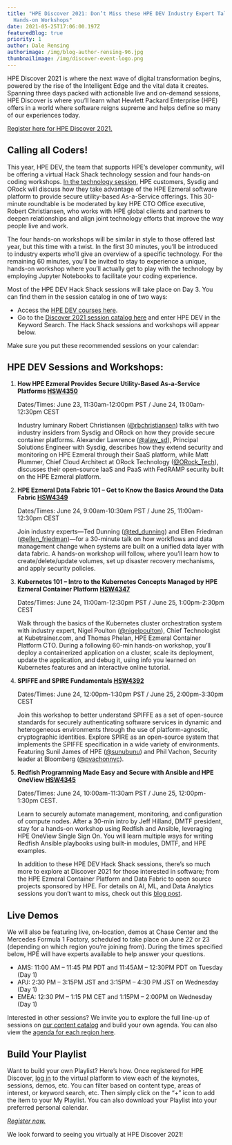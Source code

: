 ```yaml
---
title: "HPE Discover 2021: Don’t Miss these HPE DEV Industry Expert Talks and
  Hands-on Workshops"
date: 2021-05-25T17:06:00.197Z
featuredBlog: true
priority: 1
author: Dale Rensing
authorimage: /img/blog-author-rensing-96.jpg
thumbnailimage: /img/discover-event-logo.png
---
```

HPE Discover 2021 is where the next wave of digital transformation begins, powered by the rise of the Intelligent Edge and the vital data it creates. Spanning three days packed with actionable live and on-demand sessions, HPE Discover is where you’ll learn what Hewlett Packard Enterprise (HPE) offers in a world where software reigns supreme and helps define so many of our experiences today.

[Register here for HPE Discover 2021.](https://attend.hpe.com/discover2021/email?l=15AC66757307&EID=78EF62707200)

## Calling all Coders!

This year, HPE DEV, the team that supports HPE’s developer community, will be offering a virtual Hack Shack technology session and four hands-on coding workshops. [In the technology session](https://content.attend.hpe.com/go/virtualplatform.details/?l=1045&SID=24350&schid=9807&locale=en_US&from=virtualplatform.catalogue_session&sf=2967), HPE customers, Sysdig and ORock will discuss how they take advantage of the HPE Ezmeral software platform to provide secure utility-based As-a-Service offerings. This 30-minute roundtable is be moderated by key HPE CTO Office executive, Robert Christiansen, who works with HPE global clients and partners to deepen relationships and align joint technology efforts that improve the way people live and work.

The four hands-on workshops will be similar in style to those offered last year, but this time with a twist. In the first 30 minutes, you’ll be introduced to industry experts who’ll give an overview of a specific technology. For the remaining 60 minutes, you’ll be invited to stay to experience a unique, hands-on workshop where you’ll actually get to play with the technology by employing Jupyter Notebooks to facilitate your coding experience.

Most of the HPE DEV Hack Shack sessions will take place on Day 3. You can find them in the session catalog in one of two ways:

* Access the [HPE DEV courses here](https://content.attend.hpe.com/go/virtualplatform.catalogue_session/?l=1045&sf=2879&locale=en_US).
* Go to the [Discover 2021 session catalog here](https://content.attend.hpe.com/go/virtualplatform.catalogue_session/?l=1045&locale=en_US) and enter HPE DEV in the Keyword Search. The Hack Shack sessions and workshops will appear below.

Make sure you put these recommended sessions on your calendar:

## HPE DEV Sessions and Workshops:

1. **How HPE Ezmeral Provides Secure Utility-Based As-a-Service Platforms [HSW4350](https://content.attend.hpe.com/go/virtualplatform.details/?l=1045&SID=24350&schid=0&locale=en_US&sf=546)**

   Dates/Times: June 23, 11:30am-12:00pm PST / June 24, 11:00am-12:30pm CEST

   Industry luminary Robert Christiansen ([@rbchristiansen](https://twitter.com/rbchristiansen)) talks with two industry insiders from Sysdig and ORock on how they provide secure container platforms. Alexander Lawrence ([@alaw_sd](https://twitter.com/alaw_sd)), Principal Solutions Engineer with Sysdig, describes how they extend security and monitoring on HPE Ezmeral through their SaaS platform, while Matt Plummer, Chief Cloud Architect at ORock Technology ([@ORock_Tech](https://twitter.com/ORock_Tech)), discusses their open-source IaaS and PaaS with FedRAMP security built on the HPE Ezmeral platform. 
2. **HPE Ezmeral Data Fabric 101 – Get to Know the Basics Around the Data Fabric [HSW4349](https://content.attend.hpe.com/go/virtualplatform.details/?l=1045&SID=24349&schid=0&locale=en_US&sf=547)**

   Dates/Times: June 24, 9:00am-10:30am PST / June 25, 11:00am-12:30pm CEST

   Join industry experts—Ted Dunning ([@ted_dunning](https://twitter.com/ted_dunning)) and Ellen Friedman ([@ellen_friedman](https://twitter.com/Ellen_Friedman))—for a 30-minute talk on how workflows and data management change when systems are built on a unified data layer with data fabric. A hands-on workshop will follow, where you’ll learn how to create/delete/update volumes, set up disaster recovery mechanisms, and apply security policies.
3. **Kubernetes 101 – Intro to the Kubernetes Concepts Managed by HPE Ezmeral Container Platform [HSW4347](https://content.attend.hpe.com/go/virtualplatform.details/?l=1045&SID=24347&schid=0&locale=en_US&sf=548)**

   Dates/Times: June 24, 11:00am-12:30pm PST / June 25, 1:00pm-2:30pm CEST

   Walk through the basics of the Kubernetes cluster orchestration system with industry expert, Nigel Poulton ([@nigelpoulton](https://twitter.com/nigelpoulton)), Chief Technologist at Kubetrainer.com, and Thomas Phelan, HPE Ezmeral Container Platform CTO. During a following 60-min hands-on workshop, you’ll deploy a containerized application on a cluster, scale its deployment, update the application, and debug it, using info you learned on Kubernetes features and an interactive online tutorial.
4. **SPIFFE and SPIRE Fundamentals [HSW4392](https://content.attend.hpe.com/go/virtualplatform.details/?l=1045&SID=24392&schid=0&locale=en_US&sf=549)**

   Dates/Times: June 24, 12:00pm-1:30pm PST / June 25, 2:00pm-3:30pm CEST

   Join this workshop to better understand SPIFFE as a set of open-source standards for securely authenticating software services in dynamic and heterogeneous environments through the use of platform-agnostic, cryptographic identities. Explore SPIRE as an open-source system that implements the SPIFFE specification in a wide variety of environments. Featuring Sunil James of HPE ([@sunubunu](https://twitter.com/sunubunu)) and Phil Vachon, Security leader at Bloomberg ([@pvachonnyc](https://twitter.com/pvachonnyc)).
5. **Redfish Programming Made Easy and Secure with Ansible and HPE OneView [HSW4345](https://content.attend.hpe.com/go/virtualplatform.details/?l=1045&SID=24345&schid=0&locale=en_US&sf=553)**

   Dates/Times: June 24, 10:00am-11:30am PST / June 25, 12:00pm-1:30pm CEST.

   Learn to securely automate management, monitoring, and configuration of compute nodes. After a 30-min intro by Jeff Hilland, DMTF president, stay for a hands-on workshop using Redfish and Ansible, leveraging HPE OneView Single Sign On. You will learn multiple ways for writing Redfish Ansible playbooks using built-in modules, DMTF, and HPE examples. 

   In addition to these HPE DEV Hack Shack sessions, there’s so much more to explore at Discover 2021 for those interested in software; from the HPE Ezmeral Container Platform and Data Fabric to open source projects sponsored by HPE.  For details on AI, ML, and Data Analytics sessions you don’t want to miss, check out this [blog post](https://community.hpe.com/t5/Advancing-Life-Work/HPE-Discover-2021-AI-ML-and-Data-Analytics-sessions-you-don-t/ba-p/7138437#.YMdnm5NKiMK).

## Live Demos 

We will also be featuring live, on-location, demos at Chase Center and the Mercedes Formula 1 Factory, scheduled to take place on June 22 or 23 (depending on which region you’re joining from). During the times specified below, HPE will have experts available to help answer your questions.

   * AMS: 11:00 AM – 11:45 PM PDT and 11:45AM – 12:30PM PDT on Tuesday (Day 1)
   * APJ: 2:30 PM – 3:15PM JST and 3:15PM – 4:30 PM JST on Wednesday (Day 1)
   * EMEA: 12:30 PM – 1:15 PM CET and 1:15PM – 2:00PM on Wednesday (Day 1)


Interested in other sessions? We invite you to explore the full line-up of sessions on [our content catalog](https://content.attend.hpe.com/go/virtualplatform.catalogue/?l=1045&locale=en_US) and build your own agenda. You can also view the [agenda for each region here](https://content.attend.hpe.com/go/virtualplatform.agenda/?l=1045&locale=en_US). 

## Build Your Playlist 

Want to build your own Playlist? Here’s how. Once registered for HPE Discover, [log in](https://content.attend.hpe.com/go/virtualplatform.landing/?l=1045&locale=en_US) to the virtual platform to view each of the keynotes, sessions, demos, etc. You can filter based on content type, areas of interest, or keyword search, etc. Then simply click on the “+” icon to add the item to your My Playlist.  You can also download your Playlist into your preferred personal calendar.

   *[Register now.](https://attend.hpe.com/discover2021/email?l=15AC66757307&EID=78EF62707200)*

   We look forward to seeing you virtually at HPE Discover 2021!